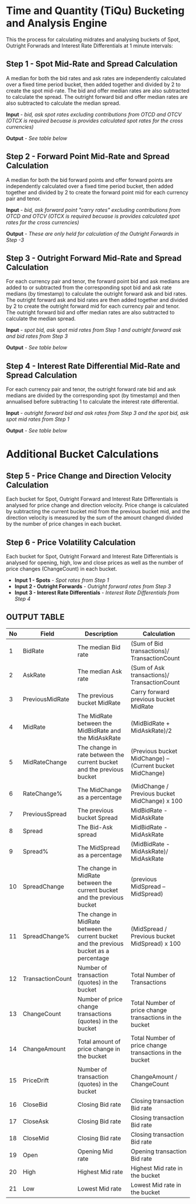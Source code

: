 # Time and Quantity (TiQu) Bucketing and Analysis Engine

This the process for calculating midrates and analysing buckets of Spot, Outright Forwrads and Interest Rate Differentials at 1 minute intervals:

## Step 1 - Spot Mid-Rate and Spread Calculation
A median for both the bid rates and ask rates are independently calculated over a fixed time period bucket, then added together and divided by 2 to create the spot mid-rate. The bid and offer median rates are also subtracted to calculate the spread. The outright forward bid and offer median rates are also subtracted to calculate the median spread.

**Input** - _bid, ask spot rates excluding contributions from OTCD and OTCV (OTCX is required becuase is provides calculated spot rates for the cross currencies)_

**Output** - _See table below_

## Step 2 - Forward Point Mid-Rate and Spread Calculation
A median for both the bid forward points and offer forward points are independently calculated over a fixed time period bucket, then added together and divided by 2 to create the forward point mid for each currency pair and tenor. 

**Input** - _bid, ask forward point "carry rates" excluding contributions from OTCD and OTCV (OTCX is required becuase is provides calculated spot rates for the cross currencies)_

**Output** - _These are only held for calculation of the Outright Forwards in Step -3_ 

## Step 3 - Outright Forward Mid-Rate and Spread Calculation
For each currency pair and tenor, the forward point bid and ask medians are added to or subtracted from the corresponding spot bid and ask rate medians (by timestamp) to calculate the outright forward ask and bid rates. The outright forward ask and bid rates are then added together and divided by 2 to create the outright forward mid for each currency pair and tenor. The outright forward bid and offer median rates are also subtracted to calculate the median spread.

**Input** - _spot bid, ask spot mid rates from Step 1 and outright forward ask and bid rates from Step 3_

**Output** - _See table below_

## Step 4 - Interest Rate Differential Mid-Rate and Spread Calculation
For each currency pair and tenor, the outright forward rate bid and ask medians are divided by the corresponding spot (by timestamp) and then annualised before subtracting 1 to calculate the interest rate differential.

**Input** - _outright forward bid and ask rates from Step 3 and the spot bid, ask spot mid rates from Step 1_

**Output** - _See table below_

# Additional Bucket Calculations
## Step 5 - Price Change and Direction Velocity Calculation
Each bucket for Spot, Outright Forward and Interest Rate Differentials is analysed for price change and direction velocity. Price change is calculated by subtracting the current bucket mid from the previous bucket mid, and the direction velocity is measured by the sum of the amount changed divided by the number of price changes in each bucket.

## Step 6 - Price Volatility Calculation
Each bucket for Spot, Outright Forward and Interest Rate Differentials is analysed for opening, high, low and close prices as well as the number of price changes (ChangeCount) in each bucket. 

* **Input 1 - Spots** - _Spot rates from Step 1_
* **Input 2 - Outright Forwards** - _Outright forward rates from Step 3_
* **Input 3 - Interest Rate Differentials** - _Interest Rate Differentials from Step 4_

## OUTPUT TABLE

| No | Field | Description | Calculation |
| -- | -- | -- | -- |
| 1 | BidRate | The median Bid rate | (Sum of Bid transactions)/ TransactionCount |
| 2 | AskRate | The median Ask rate | (Sum of Ask transactions)/ TransactionCount | 
| 3 | PreviousMidRate | The previous bucket MidRate | Carry forward previous bucket MidRate | 
| 4 | MidRate | The MidRate between the MidBidRate and the MidAskRate | (MidBidRate + MidAskRate)/2 | 
| 5 | MidRateChange | The change in rate between the current bucket and the previous bucket | (Previous bucket MidChange) – (Current bucket MidChange) | 
| 6 | RateChange% | The MidChange as a percentage | (MidChange / Previous bucket MidChange) x 100 | 
| 7 | PreviousSpread | The previous bucket Spread | MidBidRate - MidAskRate | 
| 8 | Spread | The Bid-Ask spread | MidBidRate - MidAskRate | 
| 9 | Spread% | The MidSpread as a percentage | (MidBidRate - MidAskRate)/ MidAskRate | 
| 10 | SpreadChange | The change in MidRate between the current bucket and the previous bucket | (previous MidSpread – MidSpread) | 
| 11 | SpreadChange% | The change in MidRate between the current bucket and the previous bucket as a percentage | (MidSpread / Previous bucket MidSpread) x 100 | 
| 12 | TransactionCount | Number of transaction (quotes) in the bucket | Total Number of Transactions | 
| 13 | ChangeCount | Number of price change transactions (quotes) in the bucket | Total Number of price change transactions in the bucket | 
| 14 | ChangeAmount | Total amount of price change in the bucket | Total Number of price change transactions in the bucket | 
| 15 | PriceDrift | Number of transaction (quotes) in the bucket | ChangeAmount / ChangeCount | 
| 16 | CloseBid | Closing Bid rate | Closing transaction Bid rate | 
| 17 | CloseAsk | Closing Bid rate | Closing transaction Bid rate | 
| 18 | CloseMid | Closing Bid rate | Closing transaction Bid rate | 
| 19 | Open | Opening  Mid rate | Opening transaction Bid rate | 
| 20 | High | Highest Mid rate | Highest Mid rate in the bucket | 
| 21 | Low | Lowest Mid rate | Lowest Mid rate in the bucket | 
